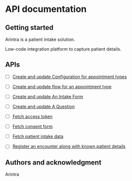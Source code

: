 # API documentation



## Getting started

Arintra is a patient intake solution.

Low-code integration platform to capture patient details.

## APIs

- [ ] [Create and update Configuration for appointment types](Intake/create_appt_config.json) 

- [ ] [Create and update flow for an appointment type](Intake/create_flow.json) 

- [ ] [Create and update An Intake Form](Intake/create_form.json) 

- [ ] [Create and update A Question](Intake/create_question.json) 

- [ ] [Fetch access token](Intake/fetch_access_token.json) 

- [ ] [Fetch consent form](Intake/fetch_consent_form.json) 

- [ ] [Fetch patient intake data](Intake/fetch_intake_data.json) 

- [ ] [Register an encounter along with known patient details](Intake/register_encounter.json) 



## Authors and acknowledgment
Arintra
